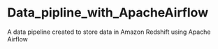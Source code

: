 # Data_pipline_with_ApacheAirflow
A data pipeline created to store data in Amazon Redshift using Apache Airflow
